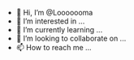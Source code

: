 - 👋 Hi, I’m @Looooooma
- 👀 I’m interested in ...
- 🌱 I’m currently learning ...
- 💞️ I’m looking to collaborate on ...
- 📫 How to reach me ...

<!---
Looooooma/Looooooma is a ✨ special ✨ repository because its `README.md` (this file) appears on your GitHub profile.
You can click the Preview link to take a look at your changes.
--->
